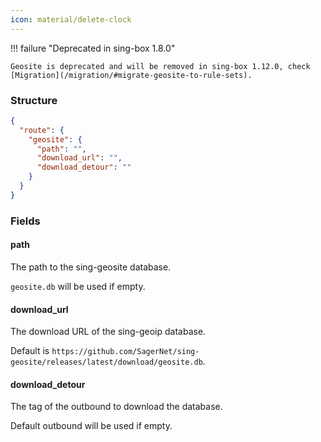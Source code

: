 ```yaml
---
icon: material/delete-clock
---
```


!!! failure "Deprecated in sing-box 1.8.0"

    Geosite is deprecated and will be removed in sing-box 1.12.0, check [Migration](/migration/#migrate-geosite-to-rule-sets).

### Structure

```json
{
  "route": {
    "geosite": {
      "path": "",
      "download_url": "",
      "download_detour": ""
    }
  }
}
```

### Fields

#### path

The path to the sing-geosite database.

`geosite.db` will be used if empty.

#### download_url

The download URL of the sing-geoip database.

Default is `https://github.com/SagerNet/sing-geosite/releases/latest/download/geosite.db`.

#### download_detour

The tag of the outbound to download the database.

Default outbound will be used if empty.